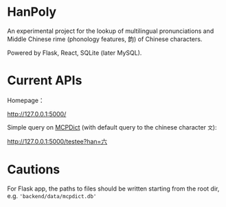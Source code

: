 # HanPoly

An experimental project for the lookup of multilingual 
pronunciations and Middle Chinese rime (phonology features, 韵)
of Chinese characters. 

Powered by Flask, React, SQLite (later MySQL).

# Current APIs

Homepage：

http://127.0.0.1:5000/

Simple query on [MCPDict](https://github.com/MaigoAkisame/MCPDict)
(with default query to the chinese character `文`):

http://127.0.0.1:5000/testee?han=六

# Cautions

For Flask app, the paths to files should be written starting from
the root dir, e.g. `'backend/data/mcpdict.db'`